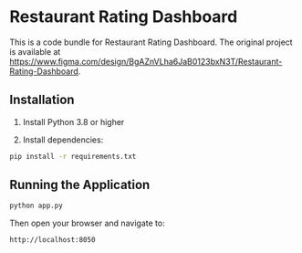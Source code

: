 
  # Restaurant Rating Dashboard

  This is a code bundle for Restaurant Rating Dashboard. The original project is available at https://www.figma.com/design/BgAZnVLha6JaB0123bxN3T/Restaurant-Rating-Dashboard.

## Installation

1. Install Python 3.8 or higher

2. Install dependencies:
```bash
pip install -r requirements.txt
```

## Running the Application

```bash
python app.py
```

Then open your browser and navigate to:
```
http://localhost:8050
